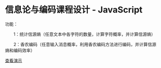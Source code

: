 # 信息论与编码课程设计 - JavaScript
功能：

　　1：统计信源熵（任意文本中各字符的数量，计算字符概率，并计算信源熵）

　　2：香农编码（任意输入消息概率，利用香农编码方法进行编码，并计算信源熵和编码效率）

<a href="http://hpu.lifanko.cn/xxl">查看演示</a>
